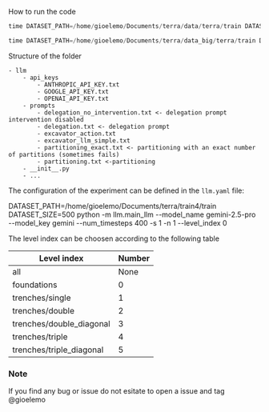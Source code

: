 How to run the code

```python
time DATASET_PATH=/home/gioelemo/Documents/terra/data/terra/train DATASET_SIZE=10 python -m llm.main_llm --model_name gemini-2.5-pro-preview-05-06 --model_key gemini --num_timesteps 120 -s 58

time DATASET_PATH=/home/gioelemo/Documents/terra/data_big/terra/train DATASET_SIZE=10 python -m llm.main_llm --model_name gemini-2.5-pro-preview-05-06 --model_key gemini --num_timesteps 120 -s 58
```
Structure of the folder

```
- llm
    - api_keys
        - ANTHROPIC_API_KEY.txt
        - GOOGLE_API_KEY.txt
        - OPENAI_API_KEY.txt
    - prompts
        - delegation_no_intervention.txt <- delegation prompt intervention disabled
        - delegation.txt <- delegation prompt
        - excavator_action.txt
        - excavator_llm_simple.txt
        - partitioning_exact.txt <- partitioning with an exact number of partitions (sometimes fails)
        - partitioning.txt <-partitioning
    - __init__.py
    - ...
```

The configuration of the experiment can be defined in the `llm.yaml` file:

DATASET_PATH=/home/gioelemo/Documents/terra/train4/train DATASET_SIZE=500 python -m llm.main_llm --model_name gemini-2.5-pro --model_key gemini --num_timesteps 400 -s 1 -n 1 --level_index 0

The level index can be choosen according to the following table

| Level index                   | Number |
| --------                      | ------- |
| all                           | None    |
| foundations                   | 0 |
| trenches/single               | 1 |
| trenches/double               | 2 |
| trenches/double_diagonal      | 3 |
| trenches/triple               | 4 |
| trenches/triple_diagonal      | 5 |

### Note
If you find any bug or issue do not esitate to open a issue and tag @gioelemo 